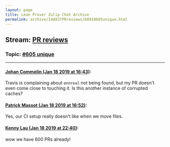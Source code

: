 ```yaml
---
layout: page
title: Lean Prover Zulip Chat Archive 
permalink: archive/144837PRreviews/68918605unique.html
---
```


## Stream: [PR reviews](index.html)
### Topic: [#605 unique](68918605unique.html)

---

#### [Johan Commelin (Jan 18 2019 at 16:43)](https://leanprover.zulipchat.com/#narrow/stream/144837-PR%20reviews/topic/%23605%20unique/near/156377215):
Travis is complaining about `ennreal` not being found, but my PR doesn't even come close to touching it. Is this another instance of corrupted caches?

#### [Patrick Massot (Jan 18 2019 at 16:52)](https://leanprover.zulipchat.com/#narrow/stream/144837-PR%20reviews/topic/%23605%20unique/near/156377966):
Yes, our CI setup really doesn't like when we move files.

#### [Kenny Lau (Jan 18 2019 at 22:40)](https://leanprover.zulipchat.com/#narrow/stream/144837-PR%20reviews/topic/%23605%20unique/near/156401887):
wow we have 600 PRs already!

